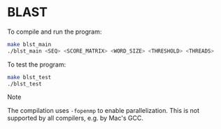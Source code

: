 # BLAST

To compile and run the program:

```bash
make blst_main
./blst_main <SEQ> <SCORE_MATRIX> <WORD_SIZE> <THRESHOLD> <THREADS>
```

To test the program:

```bash
make blst_test
./blst_test
```

> [!NOTE]
> The compilation uses `-fopenmp` to enable parallelization.
> This is not supported by all compilers, e.g. by Mac's GCC.
